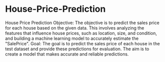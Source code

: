# House-Price-Prediction

House Price Prediction
Objective:
The objective is to predict the sales price for each house based on the given data. This involves analyzing the features that influence house prices, such as location, size, and condition, and building a machine learning model to accurately estimate the "SalePrice".
Goal:
The goal is to predict the sales price of each house in the test dataset and provide these predictions for evaluation. The aim is to create a model that makes accurate and reliable predictions.

